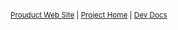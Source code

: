 <sub>

[Prouduct Web Site](https://teammatesv4.appspot.com) | [Project Home](https://github.com/TEAMMATES/teammates) | [Dev Docs](https://github.com/TEAMMATES/teammates/blob/master/docs/README.md)
</sub>